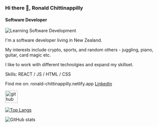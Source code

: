 ### Hi there 👋, Ronald Chittinappilly
#### Software Developer
![Learning Software Development](https://newrelic.com/sites/default/files/2021-04/software-developers-banner-copy.jpg)

I'm a software developer living in New Zealand.

My interests include crypto, sports, and random others - juggling, piano, guitar, card magic etc.

I like to work with different technolgies and expand my skillset.

Skills: REACT / JS / HTML / CSS

Find me on:
 ronald-chittinappilly.netlify.app 
 <a href="https://www.linkedin.com/in/ronald-chittinappilly-172a88182/">Linkedin</a>



[<img src='https://cdn.jsdelivr.net/npm/simple-icons@3.0.1/icons/github.svg' alt='github' height='40'>](https://github.com/AnimateReality)  

[![Top Langs](https://github-readme-stats.vercel.app/api/top-langs/?username=AnimateReality)](https://github.com/anuraghazra/github-readme-stats)

![GitHub stats](https://github-readme-stats.vercel.app/api?username=AnimateReality&show_icons=true)  

